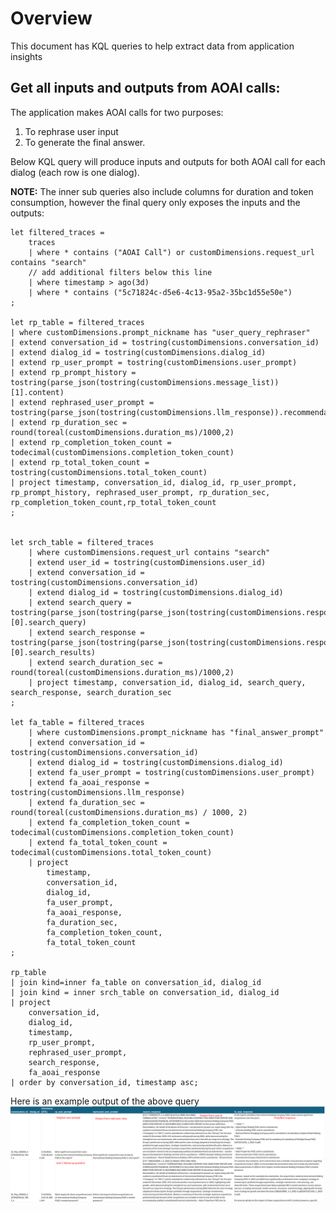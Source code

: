 # Overview
This document has KQL queries to help extract data from application insights

## Get all inputs and outputs from AOAI calls:
The application makes AOAI calls for two purposes:
1. To rephrase user input
2. To generate the final answer.

Below KQL query will produce inputs and outputs for both AOAI call for each dialog (each row is one dialog). 

**NOTE:** The inner sub queries also include columns for duration and token consumption, however the final query only exposes the inputs and the outputs:

```
let filtered_traces = 
    traces
    | where * contains ("AOAI Call") or customDimensions.request_url contains "search"
    // add additional filters below this line
    | where timestamp > ago(3d)
    | where * contains ("5c71824c-d5e6-4c13-95a2-35bc1d55e50e")
;

let rp_table = filtered_traces
| where customDimensions.prompt_nickname has "user_query_rephraser"
| extend conversation_id = tostring(customDimensions.conversation_id)
| extend dialog_id = tostring(customDimensions.dialog_id)
| extend rp_user_prompt = tostring(customDimensions.user_prompt)
| extend rp_prompt_history = tostring(parse_json(tostring(customDimensions.message_list))[1].content)
| extend rephrased_user_prompt = tostring(parse_json(tostring(customDimensions.llm_response)).recommendation_query)
| extend rp_duration_sec = round(toreal(customDimensions.duration_ms)/1000,2)
| extend rp_completion_token_count = todecimal(customDimensions.completion_token_count)
| extend rp_total_token_count = tostring(customDimensions.total_token_count)
| project timestamp, conversation_id, dialog_id, rp_user_prompt, rp_prompt_history, rephrased_user_prompt, rp_duration_sec, rp_completion_token_count,rp_total_token_count
;


let srch_table = filtered_traces
    | where customDimensions.request_url contains "search"
    | extend user_id = tostring(customDimensions.user_id)
    | extend conversation_id = tostring(customDimensions.conversation_id)
    | extend dialog_id = tostring(customDimensions.dialog_id)
    | extend search_query = tostring(parse_json(tostring(parse_json(tostring(customDimensions.response)).results))[0].search_query)
    | extend search_response = tostring(parse_json(tostring(parse_json(tostring(customDimensions.response)).results))[0].search_results)
    | extend search_duration_sec = round(toreal(customDimensions.duration_ms)/1000,2)
    | project timestamp, conversation_id, dialog_id, search_query, search_response, search_duration_sec
;

let fa_table = filtered_traces
    | where customDimensions.prompt_nickname has "final_answer_prompt"
    | extend conversation_id = tostring(customDimensions.conversation_id)
    | extend dialog_id = tostring(customDimensions.dialog_id)
    | extend fa_user_prompt = tostring(customDimensions.user_prompt)
    | extend fa_aoai_response = tostring(customDimensions.llm_response)
    | extend fa_duration_sec = round(toreal(customDimensions.duration_ms) / 1000, 2)
    | extend fa_completion_token_count = todecimal(customDimensions.completion_token_count)
    | extend fa_total_token_count = todecimal(customDimensions.total_token_count)
    | project
        timestamp,
        conversation_id,
        dialog_id,
        fa_user_prompt,
        fa_aoai_response,
        fa_duration_sec,
        fa_completion_token_count,
        fa_total_token_count
;

rp_table
| join kind=inner fa_table on conversation_id, dialog_id
| join kind = inner srch_table on conversation_id, dialog_id
| project
    conversation_id,
    dialog_id,
    timestamp,
    rp_user_prompt,
    rephrased_user_prompt,
    search_response,
    fa_aoai_response
| order by conversation_id, timestamp asc;

```

Here is an example output of the above query
![Sample KQL Query Response](./media/kql.png)
